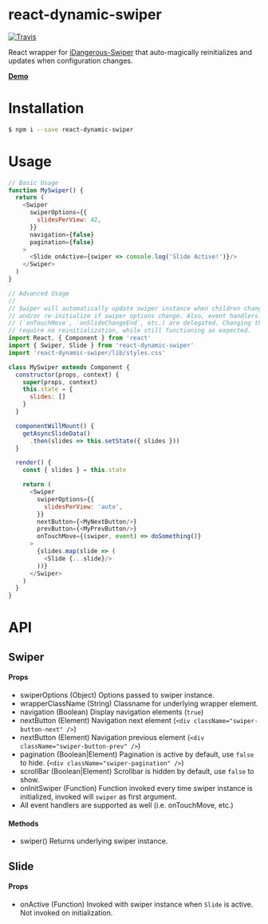 # react-dynamic-swiper
[![Travis][travis-image]][travis-url]

React wrapper for [iDangerous-Swiper][idangerous-swiper] that auto-magically
reinitializes and updates when configuration changes.

**[Demo](https://nickpisacane.github.io/react-dynamic-swiper)**

# Installation
```sh
$ npm i --save react-dynamic-swiper
```

# Usage
```js
// Basic Usage
function MySwiper() {
  return (
    <Swiper
      swiperOptions={{
        slidesPerView: 42,
      }}
      navigation={false}
      pagination={false}
    >
      <Slide onActive={swiper => console.log('Slide Active!')}/>
    </Swiper>
  )
}

// Advanced Usage
//
// Swiper will automatically update swiper instance when children change (i.e. Slides),
// and/or re-initialize if swiper options change. Also, event handlers
// (`onTouchMove`, `onSlideChangeEnd`, etc.) are delegated. Changing them will
// require no reinitialization, while still functioning as expected.
import React, { Component } from 'react'
import { Swiper, Slide } from 'react-dynamic-swiper'
import 'react-dynamic-swiper/lib/styles.css'

class MySwiper extends Component {
  constructor(props, context) {
    super(props, context)
    this.state = {
      slides: []
    }
  }

  componentWillMount() {
    getAsyncSlideData()
      .then(slides => this.setState({ slides }))
  }

  render() {
    const { slides } = this.state

    return (
      <Swiper
        swiperOptions={{
          slidesPerView: 'auto',
        }}
        nextButton={<MyNextButton/>}
        prevButton={<MyPrevButton/>}
        onTouchMove={(swiper, event) => doSomething()}
      >
        {slides.map(slide => (
          <Slide {...slide}/>
        ))}
      </Swiper>
    )
  }
}
```

# API

##  Swiper

#### Props
* swiperOptions (Object) Options passed to swiper instance.
* wrapperClassName (String) Classname for underlying wrapper element.
* navigation (Boolean) Display navigation elements (`true`)
* nextButton (Element) Navigation next element (`<div className="swiper-button-next" />`)
* nextButton (Element) Navigation previous element (`<div className="swiper-button-prev" />`)
* pagination (Boolean|Element) Pagination is active by default, use `false` to hide. (`<div className="swiper-pagination" />`)
* scrollBar (Boolean|Element) Scrollbar is hidden by default, use `false` to show.
* onInitSwiper (Function) Function invoked every time swiper instance is initialized, invoked will `swiper` as first argument.
* All event handlers are supported as well (i.e. onTouchMove, etc.)
#### Methods
* swiper() Returns underlying swiper instance.

## Slide
#### Props
* onActive (Function) Invoked with swiper instance when `Slide` is active. Not invoked on initialization.

[idangerous-swiper]: http://idangero.us/swiper
[travis-image]: https://travis-ci.org/nickpisacane/react-dynamic-swiper.svg?branch=master
[travis-url]: https://travis-ci.org/nickpisacane/react-dynamic-swiper

